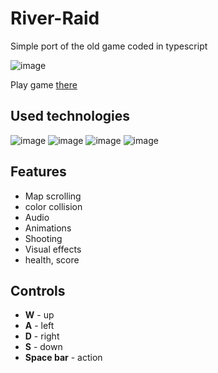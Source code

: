 # River-Raid
Simple port of the old game coded in typescript

![image](https://user-images.githubusercontent.com/63966121/172069232-8a4fb916-9ec0-420b-ad8d-891592aa4376.png)

Play game [there](https://mbrosik.github.io/Projects/aplikacje_klienckie/Mendela/(2021.12.07)%20River%20Raid/)


## Used technologies

![image](https://user-images.githubusercontent.com/63966121/172070417-44e384c7-a058-4bb7-9d59-092e10b17d92.png)
![image](https://user-images.githubusercontent.com/63966121/172070433-63d7ef15-e822-4b31-af2f-947318bb2ca9.png)
![image](https://user-images.githubusercontent.com/63966121/172070394-1646c5ca-be15-4b3f-a67f-871222b7ea0c.png)
![image](https://user-images.githubusercontent.com/63966121/172070748-26d484ff-851b-4494-8063-95fc756238f6.png)


## Features
- Map scrolling
- color collision
- Audio
- Animations
- Shooting
- Visual effects
- health, score

## Controls

- **W** - up
- **A** - left
- **D** - right
- **S** - down
- **Space bar** - action

